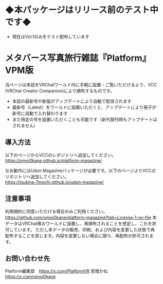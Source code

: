 # ◆本パッケージはリリース前のテスト中です◆
* 現在はVol.1のみをテスト配布しています

# メタバース写真旅行雑誌『Platform』VPM版

当ページは本誌をVRChatワールド内に手軽に設置・ご覧いただけるよう、VCC (VRChat Creator Companion)により頒布するものです。
* 本誌の最新号や新版がアップデートにより自動で配信されます
* 最新号（Latest）をワールドに設置いただくと、アップデートにより冊子が新号に自動で入れ替わります
* また特定の号を設置いただくことも可能です（新刊発刊時もアップデートはされません）

## 導入方法
以下のページからVCCのレポジトリへ追加してください。  
https://omoi0kane.github.io/platform-magazine/

なお動作にはUdon Magazineパッケージが必要です。以下のページよりVCCのリポジトリへ追加してください。  
https://tsukina-7mochi.github.io/udon-magazine/


## 注意事項
利用規約に同意いただける場合のみご利用ください。https://github.com/omoi0kane/platform-magazine?tab=License-1-ov-file
本データはVRChat等のワールドに設置し、再頒布されることを想定し、これを許可しています。
ただし本データの販売、印刷、および内容を変更した状態で再配布することを禁じます。内容を変更しない場合に限り、再配布が許可されます。

## お問い合わせ先
Platform編集部　https://x.com/PlatformVR
思惟かね　https://x.com/omoi0kane
